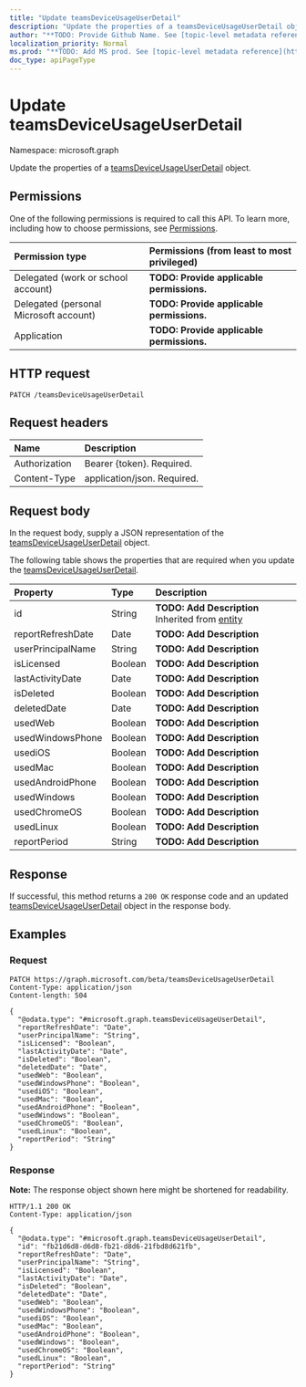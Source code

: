 ```yaml
---
title: "Update teamsDeviceUsageUserDetail"
description: "Update the properties of a teamsDeviceUsageUserDetail object."
author: "**TODO: Provide Github Name. See [topic-level metadata reference](https://msgo.azurewebsites.net/add/document/guidelines/metadata.html#topic-level-metadata)**"
localization_priority: Normal
ms.prod: "**TODO: Add MS prod. See [topic-level metadata reference](https://msgo.azurewebsites.net/add/document/guidelines/metadata.html#topic-level-metadata)**"
doc_type: apiPageType
---
```


# Update teamsDeviceUsageUserDetail
Namespace: microsoft.graph

Update the properties of a [teamsDeviceUsageUserDetail](../resources/teamsdeviceusageuserdetail.md) object.

## Permissions
One of the following permissions is required to call this API. To learn more, including how to choose permissions, see [Permissions](/graph/permissions-reference).

|Permission type|Permissions (from least to most privileged)|
|:---|:---|
|Delegated (work or school account)|**TODO: Provide applicable permissions.**|
|Delegated (personal Microsoft account)|**TODO: Provide applicable permissions.**|
|Application|**TODO: Provide applicable permissions.**|

## HTTP request

<!-- {
  "blockType": "ignored"
}
-->
``` http
PATCH /teamsDeviceUsageUserDetail
```

## Request headers
|Name|Description|
|:---|:---|
|Authorization|Bearer {token}. Required.|
|Content-Type|application/json. Required.|

## Request body
In the request body, supply a JSON representation of the [teamsDeviceUsageUserDetail](../resources/teamsdeviceusageuserdetail.md) object.

The following table shows the properties that are required when you update the [teamsDeviceUsageUserDetail](../resources/teamsdeviceusageuserdetail.md).

|Property|Type|Description|
|:---|:---|:---|
|id|String|**TODO: Add Description** Inherited from [entity](../resources/entity.md)|
|reportRefreshDate|Date|**TODO: Add Description**|
|userPrincipalName|String|**TODO: Add Description**|
|isLicensed|Boolean|**TODO: Add Description**|
|lastActivityDate|Date|**TODO: Add Description**|
|isDeleted|Boolean|**TODO: Add Description**|
|deletedDate|Date|**TODO: Add Description**|
|usedWeb|Boolean|**TODO: Add Description**|
|usedWindowsPhone|Boolean|**TODO: Add Description**|
|usediOS|Boolean|**TODO: Add Description**|
|usedMac|Boolean|**TODO: Add Description**|
|usedAndroidPhone|Boolean|**TODO: Add Description**|
|usedWindows|Boolean|**TODO: Add Description**|
|usedChromeOS|Boolean|**TODO: Add Description**|
|usedLinux|Boolean|**TODO: Add Description**|
|reportPeriod|String|**TODO: Add Description**|



## Response

If successful, this method returns a `200 OK` response code and an updated [teamsDeviceUsageUserDetail](../resources/teamsdeviceusageuserdetail.md) object in the response body.

## Examples

### Request
<!-- {
  "blockType": "request",
  "name": "update_teamsdeviceusageuserdetail"
}
-->
``` http
PATCH https://graph.microsoft.com/beta/teamsDeviceUsageUserDetail
Content-Type: application/json
Content-length: 504

{
  "@odata.type": "#microsoft.graph.teamsDeviceUsageUserDetail",
  "reportRefreshDate": "Date",
  "userPrincipalName": "String",
  "isLicensed": "Boolean",
  "lastActivityDate": "Date",
  "isDeleted": "Boolean",
  "deletedDate": "Date",
  "usedWeb": "Boolean",
  "usedWindowsPhone": "Boolean",
  "usediOS": "Boolean",
  "usedMac": "Boolean",
  "usedAndroidPhone": "Boolean",
  "usedWindows": "Boolean",
  "usedChromeOS": "Boolean",
  "usedLinux": "Boolean",
  "reportPeriod": "String"
}
```


### Response
**Note:** The response object shown here might be shortened for readability.
<!-- {
  "blockType": "response",
  "truncated": true
}
-->
``` http
HTTP/1.1 200 OK
Content-Type: application/json

{
  "@odata.type": "#microsoft.graph.teamsDeviceUsageUserDetail",
  "id": "fb21d6d8-d6d8-fb21-d8d6-21fbd8d621fb",
  "reportRefreshDate": "Date",
  "userPrincipalName": "String",
  "isLicensed": "Boolean",
  "lastActivityDate": "Date",
  "isDeleted": "Boolean",
  "deletedDate": "Date",
  "usedWeb": "Boolean",
  "usedWindowsPhone": "Boolean",
  "usediOS": "Boolean",
  "usedMac": "Boolean",
  "usedAndroidPhone": "Boolean",
  "usedWindows": "Boolean",
  "usedChromeOS": "Boolean",
  "usedLinux": "Boolean",
  "reportPeriod": "String"
}
```

